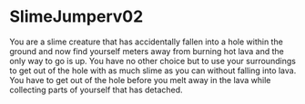 # SlimeJumperv02

You are a slime creature that has accidentally fallen into a hole within the 
ground and now find yourself meters away from burning hot lava and the only 
way to go is up. You have no other choice but to use your surroundings to 
get out of the hole with as much slime as you can without falling into lava.
You have to get out of the hole before you melt away in the lava while collecting 
parts of yourself that has detached. 
